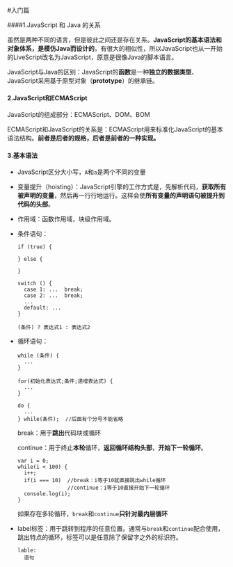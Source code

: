 #入门篇

####1.JavaScript 和 Java 的关系

虽然是两种不同的语言，但是彼此之间还是存在关系。**JavaScript的基本语法和对象体系，是模仿Java而设计的**，有很大的相似性，所以JavaScript也从一开始的LiveScript改名为JavaScript，原意是很像Java的脚本语言。

JavaScript与Java的区别：JavaScript的**函数**是一种**独立的数据类型**、JavaScript采用基于原型对象（**prototype**）的继承链。

#### 2.JavaScript和ECMAScript

JavaScript的组成部分：ECMAScript、DOM、BOM

ECMAScript和JavaScript的关系是：ECMAScript用来标准化JavaScript的基本语法结构。**前者是后者的规格，后者是前者的一种实现。**

#### 3.基本语法

- JavaScript区分大小写，`A`和`a`是两个不同的变量

- 变量提升（hoisting）：JavaScript引擎的工作方式是，先解析代码，**获取所有被声明的变量**，然后再一行行地运行。这样会使**所有变量的声明语句被提升到代码的头部**。

- 作用域：函数作用域，块级作用域。

- 条件语句：

  ```
  if (true) {
  
  } else {
  
  }
  ```

  ```
  switch () {
    case 1: ...  break;
    case 2: ...  break;
    ...
    default: ...
  }
  ```

  ```
  (条件) ? 表达式1 : 表达式2
  ```

- 循环语句：

  ```
  while (条件) {
    ...
  }
  ```

  ```
  for(初始化表达式;条件;递增表达式) {
    ...
  }
  ```

  ```
  do {
    ...
  } while(条件);  //后面有个分号不能省略
  ```

  break：用于**跳出**代码块或循环

  continue：用于终止**本轮**循环，**返回循环结构头部**，**开始下一轮循环**。

  ```
  var i = 0;
  while(i < 100) {
    i++;
    if(i === 10)  //break：i等于10就直接跳出while循环
                  //continue：i等于10直接开始下一轮循环
    console.log(i);
  }
  ```

  如果存在多轮循环，`break`和`continue`**只针对最内层循环**

- label标签：用于跳转到程序的任意位置。通常与`break`和`continue`配合使用，跳出特点的循环，标签可以是任意除了保留字之外的标识符。

  ```
  lable:
    语句
  ```

